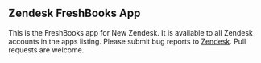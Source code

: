 ## Zendesk FreshBooks App

This is the FreshBooks app for New Zendesk. It is available to all Zendesk
accounts in the apps listing. Please submit bug reports to
[Zendesk](https://support.zendesk.com/requests/new). Pull requests are welcome.
